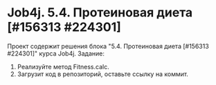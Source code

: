 # Job4j. 5.4. Протеиновая диета [#156313 #224301]
Проект содержит решения блока "5.4. Протеиновая диета [#156313 #224301]" курса Job4j.
Задание:
1. Реализуйте метод Fitness.calc.
2. Загрузит код в репозиторий, оставьте ссылку на коммит.